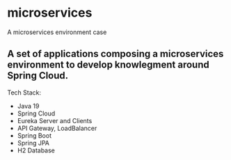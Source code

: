 # microservices

A microservices environment case

## A set of applications composing a microservices environment to develop knowlegment around Spring Cloud.

Tech Stack:

* Java 19
* Spring Cloud
* Eureka Server and Clients
* API Gateway, LoadBalancer
* Spring Boot
* Spring JPA
* H2 Database
